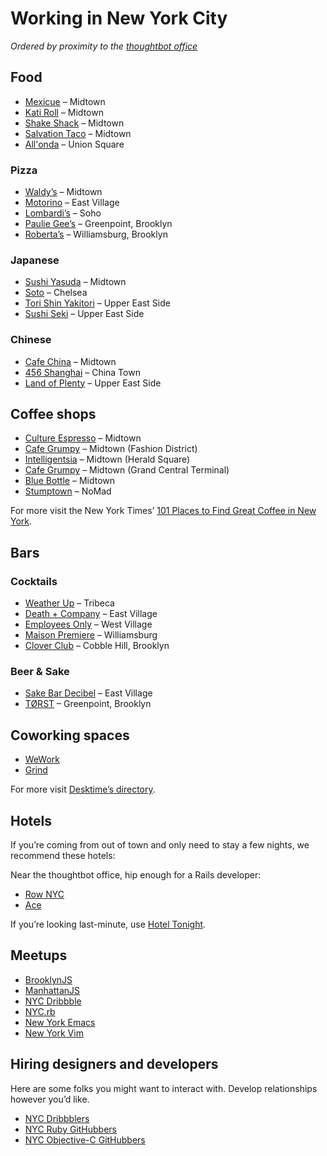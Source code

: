 Working in New York City
========================

_Ordered by proximity to the [thoughtbot office](https://goo.gl/maps/biIAG)_

Food
----

* [Mexicue](http://mexicue.com) – Midtown
* [Kati Roll](http://thekatirollcompany.com/locations_ny.html) – Midtown
* [Shake Shack](http://shakeshack.com/location/grand-central-terminal-nyc) – Midtown
* [Salvation Taco](http://salvationtaco.com) – Midtown
* [All'onda](http://allondanyc.com) – Union Square

### Pizza

* [Waldy’s](http://waldyspizza.com/food-delivery-TW/waldy-wood-fired-pizza-penne-new-york-city.4558.r?QueryStringValue=wU5cWa4VIHXqOu01IRdASg==) – Midtown
* [Motorino](http://motorinopizza.com/eastvillage/index.php?action=page&id=1871&location_id=25) – East Village
* [Lombardi’s](http://firstpizza.com) – Soho
* [Paulie Gee’s](http://pauliegee.com) – Greenpoint, Brooklyn
* [Roberta’s](http://robertaspizza.com) – Williamsburg, Brooklyn

### Japanese

* [Sushi Yasuda](http://sushiyasuda.com/information.html) – Midtown
* [Soto](http://nymag.com/listings/restaurant/soto) – Chelsea
* [Tori Shin Yakitori](http://torishinny.com) – Upper East Side
* [Sushi Seki](http://sushisekinyc.com) – Upper East Side

### Chinese

* [Cafe China](http://cafechinanyc.com) – Midtown
* [456 Shanghai](http://456shanghaicuisine.com) – China Town
* [Land of Plenty](http://landofplenty58.com) – Upper East Side

Coffee shops
------------

* [Culture Espresso](http://cultureespresso.com) – Midtown
* [Cafe Grumpy](http://cafegrumpy.com/locations/fashion-district) – Midtown (Fashion District)
* [Intelligentsia](http://intelligentsiacoffee.com/location/herald-square-coffeebar) – Midtown (Herald Square)
* [Cafe Grumpy](http://cafegrumpy.com/locations/grand-central-terminal) – Midtown (Grand Central Terminal)
* [Blue Bottle](http://bluebottlecoffee.com/cafes/rockefeller-center) – Midtown
* [Stumptown](http://stumptowncoffee.com/location/new-york/manhattan) – NoMad

For more visit the New York Times’ [101 Places to Find Great Coffee in New York](http://nytimes.com/interactive/2014/05/06/dining/101-places-to-get-good-coffee-in-new-york.html).

Bars
----

### Cocktails

* [Weather Up](http://weatherupnyc.com) – Tribeca
* [Death + Company](http://deathandcompany.com/lounge) – East Village
* [Employees Only](http://employeesonlynyc.com) – West Village
* [Maison Premiere](http://maisonpremiere.com) – Williamsburg
* [Clover Club](http://cloverclubny.com) – Cobble Hill, Brooklyn

### Beer & Sake

* [Sake Bar Decibel](http://sakebardecibel.com) – East Village
* [TØRST](http://torstnyc.com) – Greenpoint, Brooklyn

Coworking spaces
----------------

* [WeWork](http://wework.com)
* [Grind](http://grindspaces.com)

For more visit [Desktime’s directory](https://desktimeapp.com/directory).

Hotels
------

If you’re coming from out of town and only need to stay a few nights, we
recommend these hotels:

Near the thoughtbot office, hip enough for a Rails developer:

* [Row NYC](http://rownyc.com)
* [Ace](http://acehotel.com/newyork)

If you’re looking last-minute, use [Hotel Tonight](http://hoteltonight.com).

Meetups
-------

* [BrooklynJS](http://brooklynjs.com)
* [ManhattanJS](http://manhattanjs.com)
* [NYC Dribbble](http://meetup.com/dribbble/New-York-NY/1010862)
* [NYC.rb](http://meetup.com/NYC-rb)
* [New York Emacs](http://meetup.com/New-York-Emacs-Meetup)
* [New York Vim](http://meetup.com/The-New-York-Vim-Meetup)

Hiring designers and developers
-------------------------------

Here are some folks you might want to interact with. Develop relationships however you’d like.

* [NYC Dribbblers](https://dribbble.com/designers?location=New%20York%20City)
* [NYC Ruby
  GitHubbers](https://github.com/search?type=Users&language=ruby&q=location:nyc)
* [NYC Objective-C
  GitHubbers](https://github.com/search?l=Objective-C&q=location%3Anyc&type=Users)
